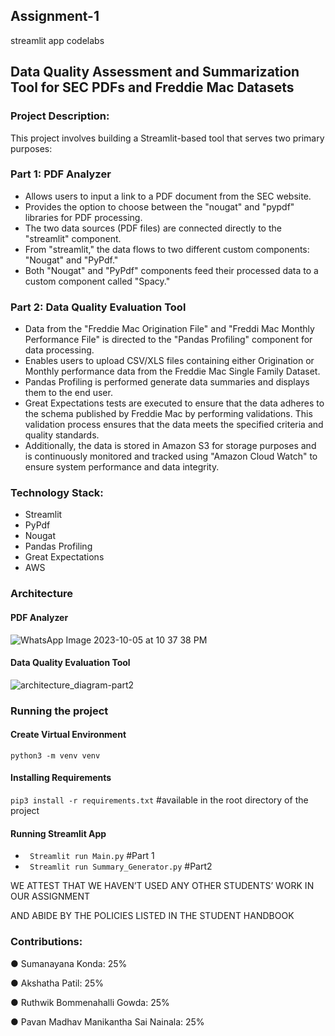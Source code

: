 ## Assignment-1

streamlit app
codelabs

## Data Quality Assessment and Summarization Tool for SEC PDFs and Freddie Mac Datasets

### Project Description:
This project involves building a Streamlit-based tool that serves two primary purposes:

### Part 1: PDF Analyzer

- Allows users to input a link to a PDF document from the SEC website.
- Provides the option to choose between the "nougat" and "pypdf" libraries for PDF processing.
- The two data sources (PDF files) are connected directly to the "streamlit" component.
- From "streamlit," the data flows to two different custom components: "Nougat" and "PyPdf."
- Both "Nougat" and "PyPdf" components feed their processed data to a custom component called "Spacy." 

### Part 2: Data Quality Evaluation Tool 

- Data from the "Freddie Mac Origination File" and "Freddi Mac Monthly Performance File" is directed to the "Pandas Profiling" component for data processing.
- Enables users to upload CSV/XLS files containing either Origination or Monthly performance data from the Freddie Mac Single Family Dataset.
- Pandas Profiling is performed generate data summaries and displays them to the end user.
- Great Expectations tests are executed to ensure that the data adheres to the schema published by Freddie Mac by performing validations. This validation process ensures that the 
  data meets the specified criteria and quality standards.
- Additionally, the data is stored in Amazon S3 for storage purposes and is continuously monitored and tracked using "Amazon Cloud Watch" to ensure system performance and data 
  integrity.

### Technology Stack:
- Streamlit
- PyPdf
- Nougat
- Pandas Profiling
- Great Expectations
- AWS

### Architecture

#### PDF Analyzer
![WhatsApp Image 2023-10-05 at 10 37 38 PM](https://github.com/BigDataIA-Fall2023-Team3/Assignment-1/assets/114708712/0a00a911-9c1a-4a9e-883f-189c04612579)
#### Data Quality Evaluation Tool 
![architecture_diagram-part2](https://github.com/BigDataIA-Fall2023-Team3/Assignment-1/assets/114708712/85de66f0-3cdc-4951-86ef-af93565a2f22)
### Running the project

#### Create Virtual Environment

`python3 -m venv venv`

#### Installing Requirements 

`pip3 install -r requirements.txt`     #available in the root directory of the project

#### Running Streamlit App

- ` Streamlit run Main.py`               #Part 1
- ` Streamlit run Summary_Generator.py`   #Part2

WE ATTEST THAT WE HAVEN’T USED ANY OTHER STUDENTS’ WORK IN OUR ASSIGNMENT

AND ABIDE BY THE POLICIES LISTED IN THE STUDENT HANDBOOK

 ### Contributions: 

● Sumanayana Konda: 25% 

● Akshatha Patil: 25% 

● Ruthwik Bommenahalli Gowda: 25% 

● Pavan Madhav Manikantha Sai Nainala: 25% 

















